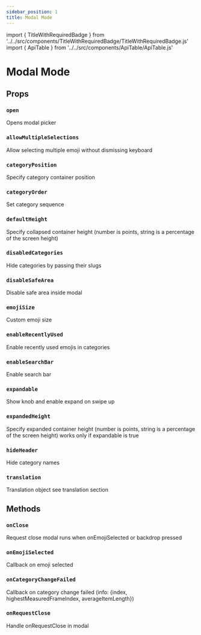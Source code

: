 ```yaml
---
sidebar_position: 1
title: Modal Mode
---
```


import { TitleWithRequiredBadge } from '../../src/components/TitleWithRequiredBadge/TitleWithRequiredBadge.js'
import { ApiTable } from '../../src/components/ApiTable/ApiTable.js'

# Modal Mode

## Props

### <TitleWithRequiredBadge>`open`</TitleWithRequiredBadge>

Opens modal picker

<ApiTable typeVal='boolean' defaultVal='false'/>

### `allowMultipleSelections`

Allow selecting multiple emoji without dismissing keyboard

<ApiTable typeVal='boolean' defaultVal='false'/>

### `categoryPosition`

Specify category container position

<ApiTable typeVal="'floating' | 'top' | 'bottom'" defaultVal="floating"/>

### `categoryOrder`

Set category sequence

<ApiTable typeVal='CategoryTypes[]' defaultVal='[]'/>

### `defaultHeight`

Specify collapsed container height (number is points, string is a percentage of the screen height)

<ApiTable typeVal='number | string' defaultVal='40%'/>

### `disabledCategories`

Hide categories by passing their slugs

<ApiTable typeVal='CategoryTypes[]' defaultVal='[]'/>

### `disableSafeArea`

Disable safe area inside modal

<ApiTable typeVal='boolean' defaultVal='false'/>

### `emojiSize`

Custom emoji size

<ApiTable typeVal='number' defaultVal='28'/>

### `enableRecentlyUsed`

Enable recently used emojis in categories

<ApiTable typeVal='boolean' defaultVal='false'/>

### `enableSearchBar`

Enable search bar

<ApiTable typeVal='boolean' defaultVal='false'/>

### `expandable`

Show knob and enable expand on swipe up

<ApiTable typeVal='boolean' defaultVal='true'/>

### `expandedHeight`

Specify expanded container height (number is points, string is a percentage of the screen height) works only if expandable is true

<ApiTable typeVal='number | string' defaultVal='80%'/>

### `hideHeader`

Hide category names

<ApiTable typeVal='boolean' defaultVal='false'/>

### `translation`

Translation object see translation section

<ApiTable typeVal='CategoryTranslation' defaultVal='en'/>

## Methods

### <TitleWithRequiredBadge>`onClose`</TitleWithRequiredBadge>

Request close modal runs when onEmojiSelected or backdrop pressed

<ApiTable typeVal='function' defaultVal='undefined'/>

### <TitleWithRequiredBadge>`onEmojiSelected`</TitleWithRequiredBadge>

Callback on emoji selected

<ApiTable typeVal='function' defaultVal='undefined'/>

### `onCategoryChangeFailed`

Callback on category change failed (info: {index, highestMeasuredFrameIndex, averageItemLength})

<ApiTable typeVal='function' defaultVal='warn(info)'/>

### `onRequestClose`

Handle onRequestClose in modal

<ApiTable typeVal='function' defaultVal='undefined'/>
